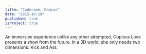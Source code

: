 ```yaml
---
title: "Codename: Kansas"
date: "2015-10-29"
published: true
isProject: true
---
```

An immersive experience unlike any other attempted, Copious Love presents a show from the future. In a 3D world, she only needs two dimensions: Kick and Ass.